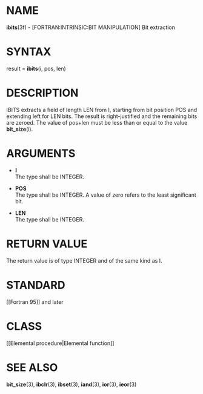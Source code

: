 # NAME

**ibits**(3f) - \[FORTRAN:INTRINSIC:BIT MANIPULATION\] Bit extraction

# SYNTAX

result = **ibits**(i, pos, len)

# DESCRIPTION

IBITS extracts a field of length LEN from I, starting from bit position
POS and extending left for LEN bits. The result is right-justified and
the remaining bits are zeroed. The value of pos+len must be less than or
equal to the value **bit\_size**(i).

# ARGUMENTS

  - **I**  
    The type shall be INTEGER.

  - **POS**  
    The type shall be INTEGER. A value of zero refers to the least
    significant bit.

  - **LEN**  
    The type shall be INTEGER.

# RETURN VALUE

The return value is of type INTEGER and of the same kind as I.

# STANDARD

\[\[Fortran 95\]\] and later

# CLASS

\[\[Elemental procedure|Elemental function\]\]

# SEE ALSO

**bit\_size**(3), **ibclr**(3), **ibset**(3), **iand**(3), **ior**(3),
**ieor**(3)
